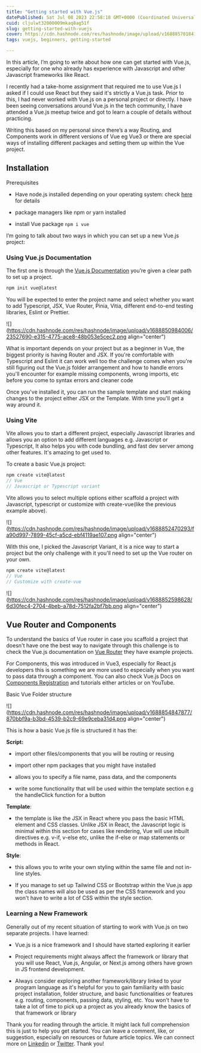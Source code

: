 ```yaml
---
title: "Getting started with Vue.js"
datePublished: Sat Jul 08 2023 22:58:18 GMT+0000 (Coordinated Universal Time)
cuid: cljulwt32000009mkaq8ag51f
slug: getting-started-with-vuejs
cover: https://cdn.hashnode.com/res/hashnode/image/upload/v1688857018417/aab16402-74be-4491-ab12-6cad7cc0843f.png
tags: vuejs, beginners, getting-started

---
```


In this article, I’m going to write about how one can get started with Vue.js, especially for one who already has experience with Javascript and other Javascript frameworks like React.

I recently had a take-home assignment that required me to use Vue.js I asked if I could use React but they said it's strictly a Vue.js task. Prior to this, I had never worked with Vue.js on a personal project or directly. I have been seeing conversations around Vue.js in the tech community, I have attended a Vue.js meetup twice and got to learn a couple of details without practicing.

Writing this based on my personal since there’s a way Routing, and Components work in different versions of Vue eg Vue3 or there are special ways of installing different packages and setting them up within the Vue project.

## Installation

Prerequisites

* Have node.js installed depending on your operating system: check [here](https://nodejs.org/en/download/current) for details
    
* package managers like npm or yarn installed
    
* install Vue package `npm i vue`
    

I’m going to talk about two ways in which you can set up a new Vue.js project:

### Using Vue.js Documentation

The first one is through the [Vue.js Documentation](https://vuejs.org/guide/quick-start.html#creating-a-vue-application) you’re given a clear path to set up a project.

```javascript
npm init vue@latest
```

You will be expected to enter the project name and select whether you want to add Typescript, JSX, Vue Router, Pinia, Vitia, different end-to-end testing libraries, Eslint or Prettier.

![](https://cdn.hashnode.com/res/hashnode/image/upload/v1688850984006/23527690-e315-4775-ace8-48b053e5cec2.png align="center")

What is important depends on your project but as a beginner in Vue, the biggest priority is having Router and JSX. If you're comfortable with Typescript and Eslint it can work well too the challenge comes when you're still figuring out the Vue.js folder arrangement and how to handle errors you'll encounter for example missing components, wrong imports, etc before you come to syntax errors and cleaner code

Once you've installed it, you can run the sample template and start making changes to the project either JSX or the Template. With time you'll get a way around it.

### Using Vite

Vite allows you to start a different project, especially Javascript libraries and allows you an option to add different languages e.g. Javascript or Typescript, It also helps you with code bundling, and fast dev server among other features. It's amazing to get used to.

To create a basic Vue.js project:

```javascript
npm create vite@latest
// Vue
// Javascript or Typescript variant
```

Vite allows you to select multiple options either scaffold a project with Javascript, typescript or customize with create-vue(like the previous example above).

![](https://cdn.hashnode.com/res/hashnode/image/upload/v1688852470293/fa90d997-7899-45cf-a5cd-ebf4119ae107.png align="center")

With this one, I picked the Javascript Variant, it is a nice way to start a project but the only challenge with it you'll need to set up the Vue router on your own.

```javascript
npm create vite@latest
// Vue
// Customize with create-vue
```

![](https://cdn.hashnode.com/res/hashnode/image/upload/v1688852598628/6d30fec4-2704-4beb-a78d-7512fa2bf7bb.png align="center")

## Vue Router and Components

To understand the basics of Vue router in case you scaffold a project that doesn't have one the best way to navigate through this challenge is to check the Vue.js documentation on [Vue Router](https://router.vuejs.org/) they have example projects.

For Components, this was introduced in Vue3, especially for React.js developers this is something we are more used to especially when you want to pass data through a component. You can also check Vue.js Docs on [Components Registration](https://vuejs.org/guide/components/registration.html#global-registration) and tutorials either articles or on YouTube.

Basic Vue Folder structure

![](https://cdn.hashnode.com/res/hashnode/image/upload/v1688854847877/870bbf9a-b3bd-4539-b2c9-69e9ceba31d4.png align="center")

This is how a basic Vue.js file is structured it has the:

**Script:**

* import other files/components that you will be routing or reusing
    
* import other npm packages that you might have installed
    
* allows you to specify a file name, pass data, and the components
    
* write some functionality that will be used within the template section e.g the handleClick function for a button
    

**Template**:

* the template is like the JSX in React where you pass the basic HTML element and CSS classes. Unlike JSX in React, the Javascript logic is minimal within this section for cases like rendering, Vue will use inbuilt directives e.g. v-if, v-else etc, unlike the if-else or map statements or methods in React.
    

**Style**:

* this allows you to write your own styling within the same file and not in-line styles.
    
* If you manage to set up Tailwind CSS or Bootstrap within the Vue.js app the class names will also be used as per the CSS framework and you won't have to write a lot of CSS within the style section.
    

### Learning a New Framework

Generally out of my recent situation of starting to work with Vue.js on two separate projects. I have learned:

* Vue.js is a nice framework and I should have started exploring it earlier
    
* Project requirements might always affect the framework or library that you will use React, Vue.js, Angular, or Next.js among others have grown in JS frontend development.
    
* Always consider exploring another framework/library linked to your program language as it's helpful for you to gain familiarity with basic project installation, folder structure, and basic functionalities or features e.g. routing, components, passing data, styling, etc. You won't have to take a lot of time to pick up a project as you already know the basics of that framework or library
    

Thank you for reading through the article. It might lack full comprehension this is just to help you get started. You can leave a comment, like, or suggestion, especially on resources or future article topics. We can connect more on [Linkedin](https://www.linkedin.com/in/sharon-jebitok/) or [Twitter](https://twitter.com/SharonJebitok). Thank you!